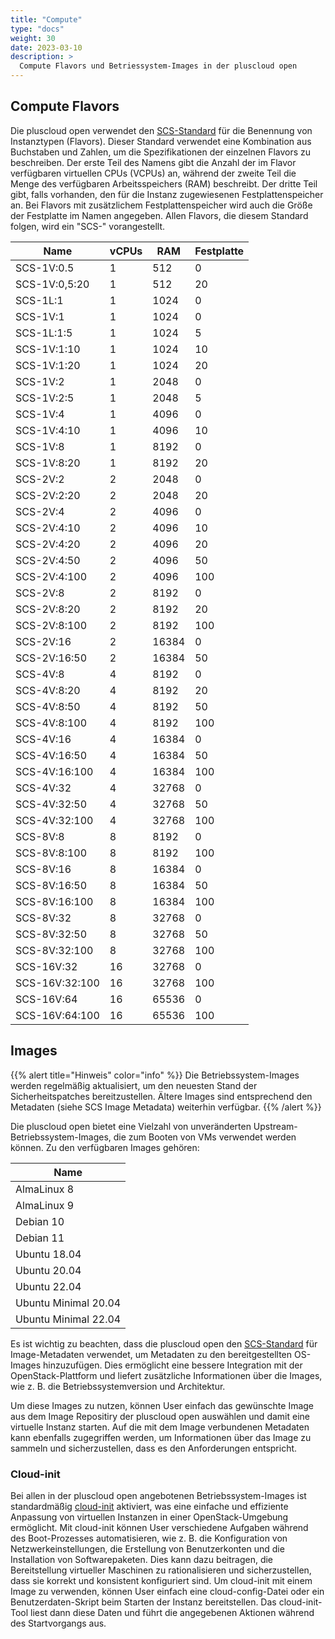 ```yaml
---
title: "Compute"
type: "docs"
weight: 30
date: 2023-03-10
description: >
  Compute Flavors und Betriessystem-Images in der pluscloud open
---
```


## Compute Flavors

Die pluscloud open verwendet den [SCS-Standard](https://github.com/SovereignCloudStack/standards) für die Benennung von Instanztypen (Flavors). Dieser Standard verwendet eine Kombination aus Buchstaben und Zahlen, um die Spezifikationen der einzelnen Flavors zu beschreiben. Der erste Teil des Namens gibt die Anzahl der im Flavor verfügbaren virtuellen CPUs (VCPUs) an, während der zweite Teil die Menge des verfügbaren Arbeitsspeichers (RAM) beschreibt. Der dritte Teil gibt, falls vorhanden, den für die Instanz zugewiesenen Festplattenspeicher an. Bei Flavors mit zusätzlichem Festplattenspeicher wird auch die Größe der Festplatte im Namen angegeben. Allen Flavors, die diesem Standard folgen, wird ein "SCS-" vorangestellt.

| Name           | vCPUs | RAM   | Festplatte |
|----------------|-------|-------|------------|
| SCS-1V:0.5     | 1     |   512 |          0 |
| SCS-1V:0,5:20  | 1     |   512 |         20 |
| SCS-1L:1       | 1     |  1024 |          0 |
| SCS-1V:1       | 1     |  1024 |          0 |
| SCS-1L:1:5     | 1     |  1024 |          5 |
| SCS-1V:1:10    | 1     |  1024 |         10 |
| SCS-1V:1:20    | 1     |  1024 |         20 |
| SCS-1V:2       | 1     |  2048 |          0 |
| SCS-1V:2:5     | 1     |  2048 |          5 |
| SCS-1V:4       | 1     |  4096 |          0 |
| SCS-1V:4:10    | 1     |  4096 |         10 |
| SCS-1V:8       | 1     |  8192 |          0 |
| SCS-1V:8:20    | 1     |  8192 |         20 |
| SCS-2V:2       | 2     |  2048 |          0 |
| SCS-2V:2:20    | 2     |  2048 |         20 |
| SCS-2V:4       | 2     |  4096 |          0 |
| SCS-2V:4:10    | 2     |  4096 |         10 |
| SCS-2V:4:20    | 2     |  4096 |         20 |
| SCS-2V:4:50    | 2     |  4096 |         50 |
| SCS-2V:4:100   | 2     |  4096 |        100 |
| SCS-2V:8       | 2     |  8192 |          0 |
| SCS-2V:8:20    | 2     |  8192 |         20 |
| SCS-2V:8:100   | 2     |  8192 |        100 |
| SCS-2V:16      | 2     | 16384 |          0 |
| SCS-2V:16:50   | 2     | 16384 |         50 |
| SCS-4V:8       | 4     |  8192 |          0 |
| SCS-4V:8:20    | 4     |  8192 |         20 |
| SCS-4V:8:50    | 4     |  8192 |         50 |
| SCS-4V:8:100   | 4     |  8192 |        100 |
| SCS-4V:16      | 4     | 16384 |          0 |
| SCS-4V:16:50   | 4     | 16384 |         50 |
| SCS-4V:16:100  | 4     | 16384 |        100 |
| SCS-4V:32      | 4     | 32768 |          0 |
| SCS-4V:32:50   | 4     | 32768 |         50 |
| SCS-4V:32:100  | 4     | 32768 |        100 |
| SCS-8V:8       | 8     |  8192 |          0 |
| SCS-8V:8:100   | 8     |  8192 |        100 |
| SCS-8V:16      | 8     | 16384 |          0 |
| SCS-8V:16:50   | 8     | 16384 |         50 |
| SCS-8V:16:100  | 8     | 16384 |        100 |
| SCS-8V:32      | 8     | 32768 |          0 |
| SCS-8V:32:50   | 8     | 32768 |         50 |
| SCS-8V:32:100  | 8     | 32768 |        100 |
| SCS-16V:32     | 16    | 32768 |          0 |
| SCS-16V:32:100 | 16    | 32768 |        100 |
| SCS-16V:64     | 16    | 65536 |          0 |
| SCS-16V:64:100 | 16    | 65536 |        100 |

## Images

{{% alert title="Hinweis" color="info" %}}
Die Betriebssystem-Images werden regelmäßig aktualisiert, um den neuesten Stand der Sicherheitspatches bereitzustellen. Ältere Images sind entsprechend den Metadaten (siehe SCS Image Metadata) weiterhin verfügbar.
{{% /alert %}}

Die pluscloud open bietet eine Vielzahl von unveränderten Upstream-Betriebssystem-Images, die zum Booten von VMs verwendet werden können. Zu den verfügbaren Images gehören:

| Name                 |
|----------------------|
| AlmaLinux 8          |
| AlmaLinux 9          |
| Debian 10            |
| Debian 11            |
| Ubuntu 18.04         |
| Ubuntu 20.04         |
| Ubuntu 22.04         |
| Ubuntu Minimal 20.04 |
| Ubuntu Minimal 22.04 |

Es ist wichtig zu beachten, dass die pluscloud open den [SCS-Standard](https://github.com/SovereignCloudStack/standards) für Image-Metadaten verwendet, um Metadaten zu den bereitgestellten OS-Images hinzuzufügen. Dies ermöglicht eine bessere Integration mit der OpenStack-Plattform und liefert zusätzliche Informationen über die Images, wie z. B. die Betriebssystemversion und Architektur.

Um diese Images zu nutzen, können User einfach das gewünschte Image aus dem Image Repositiry der pluscloud open auswählen und damit eine virtuelle Instanz starten. Auf die mit dem Image verbundenen Metadaten kann ebenfalls zugegriffen werden, um Informationen über das Image zu sammeln und sicherzustellen, dass es den Anforderungen entspricht.

### Cloud-init

Bei allen in der pluscloud open angebotenen Betriebssystem-Images ist standardmäßig [cloud-init](https://cloudinit.readthedocs.io/en/latest/) aktiviert, was eine einfache und effiziente Anpassung von virtuellen Instanzen in einer OpenStack-Umgebung ermöglicht. Mit cloud-init können User verschiedene Aufgaben während des Boot-Prozesses automatisieren, wie z. B. die Konfiguration von Netzwerkeinstellungen, die Erstellung von Benutzerkonten und die Installation von Softwarepaketen. Dies kann dazu beitragen, die Bereitstellung virtueller Maschinen zu rationalisieren und sicherzustellen, dass sie korrekt und konsistent konfiguriert sind. Um cloud-init mit einem Image zu verwenden, können User einfach eine cloud-config-Datei oder ein Benutzerdaten-Skript beim Starten der Instanz bereitstellen. Das cloud-init-Tool liest dann diese Daten und führt die angegebenen Aktionen während des Startvorgangs aus.
